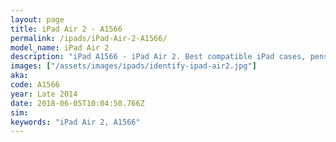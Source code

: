 ```yaml
---
layout: page
title: iPad Air 2 - A1566
permalink: /ipads/iPad-Air-2-A1566/
model_name: iPad Air 2
description: "iPad A1566 - iPad Air 2. Best compatible iPad cases, pens, chargers and keyboards."
images: ["/assets/images/ipads/identify-ipad-air2.jpg"]
aka: 
code: A1566
year: Late 2014
date: 2018-06-05T10:04:50.766Z
sim: 
keywords: "iPad Air 2, A1566"
---
```

